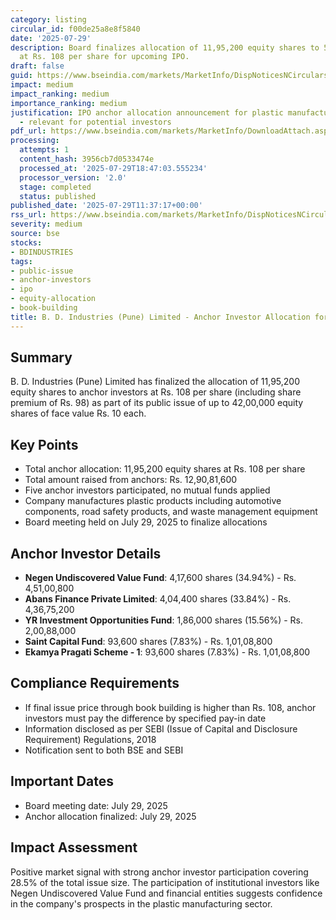 ```yaml
---
category: listing
circular_id: f00de25a8e8f5840
date: '2025-07-29'
description: Board finalizes allocation of 11,95,200 equity shares to 5 anchor investors
  at Rs. 108 per share for upcoming IPO.
draft: false
guid: https://www.bseindia.com/markets/MarketInfo/DispNoticesNCirculars.aspx?Noticeid={49CE1B82-563F-4093-9589-948EBCE03BA9}&noticeno=20250729-20&dt=07/29/2025&icount=20&totcount=71&flag=0
impact: medium
impact_ranking: medium
importance_ranking: medium
justification: IPO anchor allocation announcement for plastic manufacturing company
  - relevant for potential investors
pdf_url: https://www.bseindia.com/markets/MarketInfo/DownloadAttach.aspx?id=20250729-20&attachedId=4e6bf112-e997-4cf2-96b4-7a8426a72d0e
processing:
  attempts: 1
  content_hash: 3956cb7d0533474e
  processed_at: '2025-07-29T18:47:03.555234'
  processor_version: '2.0'
  stage: completed
  status: published
published_date: '2025-07-29T11:37:17+00:00'
rss_url: https://www.bseindia.com/markets/MarketInfo/DispNoticesNCirculars.aspx?Noticeid={49CE1B82-563F-4093-9589-948EBCE03BA9}&noticeno=20250729-20&dt=07/29/2025&icount=20&totcount=71&flag=0
severity: medium
source: bse
stocks:
- BDINDUSTRIES
tags:
- public-issue
- anchor-investors
- ipo
- equity-allocation
- book-building
title: B. D. Industries (Pune) Limited - Anchor Investor Allocation for Public Issue
---
```


## Summary

B. D. Industries (Pune) Limited has finalized the allocation of 11,95,200 equity shares to anchor investors at Rs. 108 per share (including share premium of Rs. 98) as part of its public issue of up to 42,00,000 equity shares of face value Rs. 10 each.

## Key Points

- Total anchor allocation: 11,95,200 equity shares at Rs. 108 per share
- Total amount raised from anchors: Rs. 12,90,81,600
- Five anchor investors participated, no mutual funds applied
- Company manufactures plastic products including automotive components, road safety products, and waste management equipment
- Board meeting held on July 29, 2025 to finalize allocations

## Anchor Investor Details

- **Negen Undiscovered Value Fund**: 4,17,600 shares (34.94%) - Rs. 4,51,00,800
- **Abans Finance Private Limited**: 4,04,400 shares (33.84%) - Rs. 4,36,75,200
- **YR Investment Opportunities Fund**: 1,86,000 shares (15.56%) - Rs. 2,00,88,000
- **Saint Capital Fund**: 93,600 shares (7.83%) - Rs. 1,01,08,800
- **Ekamya Pragati Scheme - 1**: 93,600 shares (7.83%) - Rs. 1,01,08,800

## Compliance Requirements

- If final issue price through book building is higher than Rs. 108, anchor investors must pay the difference by specified pay-in date
- Information disclosed as per SEBI (Issue of Capital and Disclosure Requirement) Regulations, 2018
- Notification sent to both BSE and SEBI

## Important Dates

- Board meeting date: July 29, 2025
- Anchor allocation finalized: July 29, 2025

## Impact Assessment

Positive market signal with strong anchor investor participation covering 28.5% of the total issue size. The participation of institutional investors like Negen Undiscovered Value Fund and financial entities suggests confidence in the company's prospects in the plastic manufacturing sector.